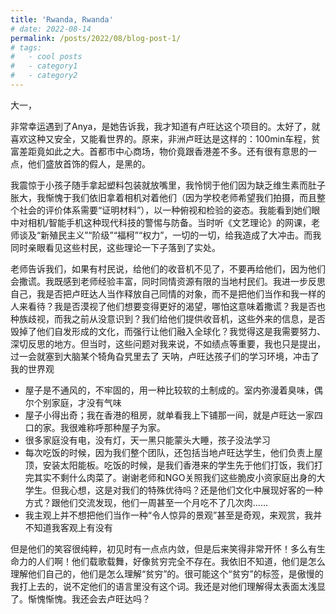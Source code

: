 ```yaml
---
title: 'Rwanda, Rwanda'
# date: 2022-08-14
permalink: /posts/2022/08/blog-post-1/
# tags:
#   - cool posts
#   - category1
#   - category2
---
```


大一，


非常幸运遇到了Anya，是她告诉我，我才知道有卢旺达这个项目的。太好了，就喜欢这种又安全，又能看世界的。原来，非洲卢旺达是这样的：100min车程，贫富差距竟如此之大。首都市中心商场，物价竟跟香港差不多。还有很有意思的一点，他们盛放首饰的假人，是黑的。

我震惊于小孩子随手拿起塑料包装就放嘴里，我怜悯于他们因为缺乏维生素而肚子胀大，我惭愧于我们依旧拿着相机对着他们（因为学校老师希望我们拍摄，而且整个社会的评价体系需要“证明材料”），以一种俯视和检验的姿态。我能看到她们眼中对相机/智能手机这种现代科技的警惕与防备。当时听《文艺理论》的网课，老师谈及“新殖民主义”“阶级”“福柯”“权力”，一切的一切，给我造成了大冲击。而我同时亲眼看见这些村民，这些理论一下子落到了实处。

老师告诉我们，如果有村民说，给他们的收音机不见了，不要再给他们，因为他们会撒谎。我既感到老师经验丰富，同时同情资源有限的当地村民们。我进一步反思自己，我是否把卢旺达人当作释放自己同情的对象，而不是把他们当作和我一样的人来看待？我是否漠视了他们想要变得更好的渴望，哪怕这意味着撒谎？我是否也种族歧视，而我之前从没意识到？我们给他们提供收音机，这些外来的信息，是否毁掉了他们自发形成的文化，而强行让他们融入全球化？我觉得这是我需要努力、深切反思的地方。但当时，这些问题对我来说，不如绩点等重要，我也只是提出，过一会就塞到大脑某个犄角旮旯里去了
天呐，卢旺达孩子们的学习环境，冲击了我的世界观
- 屋子是不通风的，不牢固的，用一种比较软的土制成的。室内弥漫着臭味，偶尔个别家庭，才没有气味
- 屋子小得出奇；我在香港的租房，就单看我上下铺那一间，就是卢旺达一家四口的家。我很难称呼那种屋子为家。
- 很多家庭没有电，没有灯，天一黑只能蒙头大睡，孩子没法学习
- 每次吃饭的时候，因为我们整个团队，还包括当地卢旺达学生，他们负责上屋顶，安装太阳能板。吃饭的时候，是我们香港来的学生先于他们打饭，我们打完其实不剩什么肉菜了。谢谢老师和NGO关照我们这些脆皮小资家庭出身的大学生。但我心想，这是对我们的特殊优待吗？还是他们文化中展现好客的一种方式？跟他们交流发现，他们一周甚至一个月吃不了几次肉……
- 我主观上并不想把他们当作一种“令人惊异的景观”甚至是奇观，来观赏，我并不知道我客观上有没有

但是他们的笑容很纯粹，初见时有一点点内敛，但是后来笑得非常开怀！多么有生命力的人们啊！他们载歌载舞，好像贫穷完全不存在。我依旧不知道，他们是怎么理解他们自己的，他们是怎么理解“贫穷”的。很可能这个“贫穷”的标签，是傲慢的我打上去的，说不定他们的语言里没有这个词。我还是对他们理解得太表面太浅显了。惭愧惭愧。我还会去卢旺达吗？